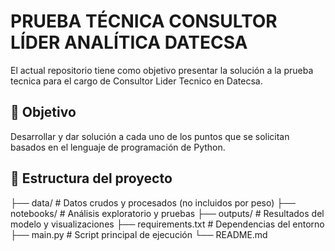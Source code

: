 # PRUEBA TÉCNICA CONSULTOR LÍDER ANALÍTICA DATECSA

El actual repositorio tiene como objetivo presentar la solución a la prueba tecnica para el cargo de Consultor Lider Tecnico en Datecsa. 

## 🎯 Objetivo

Desarrollar y dar solución a cada uno de los puntos que se solicitan basados en el lenguaje de programación de Python. 


## 📁 Estructura del proyecto

├── data/ # Datos crudos y procesados (no incluidos por peso)
├── notebooks/ # Análisis exploratorio y pruebas
├── outputs/ # Resultados del modelo y visualizaciones
├── requirements.txt # Dependencias del entorno
├── main.py # Script principal de ejecución
└── README.md